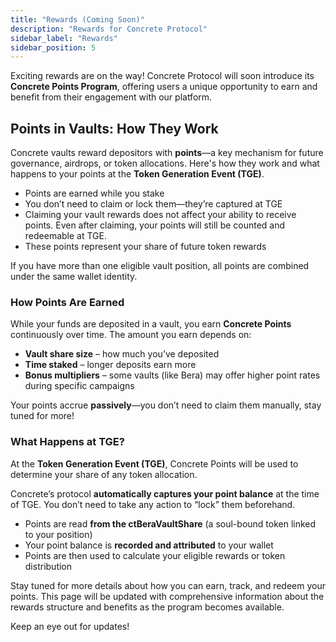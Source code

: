 ```yaml
---
title: "Rewards (Coming Soon)"
description: "Rewards for Concrete Protocol"
sidebar_label: "Rewards"
sidebar_position: 5
---
```


Exciting rewards are on the way! Concrete Protocol will soon introduce its **Concrete Points Program**, offering users a unique opportunity to earn and benefit from their engagement with our platform.


## Points in Vaults: How They Work

Concrete vaults reward depositors with **points**—a key mechanism for future governance, airdrops, or token allocations. Here's how they work and what happens to your points at the **Token Generation Event (TGE)**.

- Points are earned while you stake
- You don’t need to claim or lock them—they’re captured at TGE
- Claiming your vault rewards does not affect your ability to receive points.
Even after claiming, your points will still be counted and redeemable at TGE.
- These points represent your share of future token rewards

If you have more than one eligible vault position, all points are combined under the same wallet identity.

### How Points Are Earned

While your funds are deposited in a vault, you earn **Concrete Points** continuously over time. The amount you earn depends on:

- **Vault share size** – how much you’ve deposited
- **Time staked** – longer deposits earn more
- **Bonus multipliers** – some vaults (like Bera) may offer higher point rates during specific campaigns

Your points accrue **passively**—you don’t need to claim them manually, stay tuned for more!

### What Happens at TGE?

At the **Token Generation Event (TGE)**, Concrete Points will be used to determine your share of any token allocation.

Concrete’s protocol **automatically captures your point balance** at the time of TGE. You don’t need to take any action to “lock” them beforehand.

- Points are read **from the ctBeraVaultShare** (a soul-bound token linked to your position)
- Your point balance is **recorded and attributed** to your wallet
- Points are then used to calculate your eligible rewards or token distribution


Stay tuned for more details about how you can earn, track, and redeem your points. This page will be updated with comprehensive information about the rewards structure and benefits as the program becomes available.

Keep an eye out for updates!
